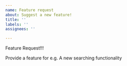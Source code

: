 ```yaml
---
name: Feature request
about: Suggest a new feature!
title: ''
labels: ''
assignees: ''

---
```


Feature Request!!!

Provide a feature
for e.g. A new searching functionality
